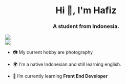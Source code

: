 <h1 align="center">Hi 👋, I'm Hafiz</h1>
<h3 align="center">A student from Indonesia.</h3>

![](https://github-readme-stats.vercel.app/api?username=hfzrk&theme=dark&hide_border=true&include_all_commits=true&count_private=true)<br/>
![](https://nirzak-streak-stats.vercel.app/?user=hfzrk&theme=dark&hide_border=true)<br/>

- 📷 My current hobby are photography 

- 🌍 I'm a native Indonesian and still learning english.

- 🌱 I’m currently learning **Front End Developer**
